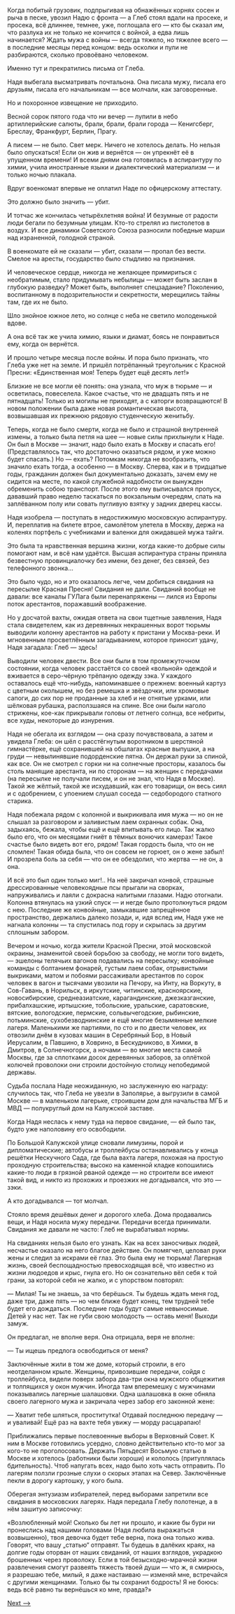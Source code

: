Когда побитый грузовик, подпрыгивая на обнажённых корнях сосен и рыча в песке, увозил Надю с фронта — а Глеб стоял вдали на просеке, и просека, всё длиннее, темнее, уже, поглощала его — кто бы сказал им, что разлука их не только не кончится с войной, а едва лишь начинается? Ждать мужа с войны — всегда тяжело, но тяжелее всего — в последние месяцы перед концом: ведь осколки и пули не разбираются, сколько провоёвано человеком.

Именно тут и прекратились письма от Глеба.

Надя выбегала высматривать почтальона. Она писала мужу, писала его друзьям, писала его начальникам — все молчали, как заговоренные.

Но и похоронное извещение не приходило.

Весной сорок пятого года что ни вечер — лупили в небо артиллерийские салюты, брали, брали, брали города — Кенигсберг, Бреслау, Франкфурт, Берлин, Прагу.

А писем — не было. Свет мерк. Ничего не хотелось делать. Но нельзя было опускаться! Если он жив и вернётся — он упрекнёт её в упущенном времени! И всеми днями она готовилась в аспирантуру по химии, учила иностранные языки и диалектический материализм — и только ночью плакала.

Вдруг военкомат впервые не оплатил Наде по офицерскому аттестату.

Это должно было значить — убит.

И тотчас же кончилась четырёхлетняя война! И безумные от радости люди бегали по безумным улицам. Кто-то стрелял из пистолетов в воздух. И все динамики Советского Союза разносили победные марши над израненной, голодной страной.

В военкомате ей не сказали — убит, сказали — пропал без вести. Смелое на аресты, государство было стыдливо на признания.

И человеческое сердце, никогда не желающее примириться с необратимым, стало придумывать небылицы — может быть заслан в глубокую разведку? Может быть, выполняет спецзадание? Поколению, воспитанному в подозрительности и секретности, мерещились тайны там, где их не было.

Шло знойное южное лето, но солнце с неба не светило молоденькой вдове.

А она всё так же учила химию, языки и диамат, боясь не понравиться ему, когда он вернётся.

И прошло четыре месяца после войны. И пора было признать, что Глеба уже нет на земле. И пришёл потрёпанный треугольник с Красной Пресни: «Единственная моя! Теперь будет ещё десять лет!»

Близкие не все могли её понять: она узнала, что муж в тюрьме — и осветилась, повеселела. Какое счастье, что не двадцать пять и не пятнадцать! Только из могилы не приходят, а с каторги возвращаются! В новом положении была даже новая романтическая высота, возвышавшая их прежнюю рядовую студенческую женитьбу.

Теперь, когда не было смерти, когда не было и страшной внутренней измены, а только была петля на шее — новые силы прихлынули к Наде. Он был в Москве — значит, надо было ехать в Москву и спасать его! (Представлялось так, что достаточно оказаться рядом, и уже можно будет спасать.) Но — ехать? Потомкам никогда не вообразить, что значило ехать тогда, а особенно — в Москву. Сперва, как и в тридцатые годы, гражданин должен был документально доказать, зачем ему не сидится на месте, по какой служебной надобности он вынужден обременить собою транспорт. После этого ему выписывался пропуск, дававший право неделю таскаться по вокзальным очередям, спать на заплёванном полу или совать пугливую взятку у задних дверец кассы.

Надя изобрела — поступать в недостижимую московскую аспирантуру. И, переплатив на билете втрое, самолётом улетела в Москву, держа на коленях портфель с учебниками и валенки для ожидавшей мужа тайги.

Это была та нравственная вершина жизни, когда какие-то добрые силы помогают нам, и всё нам удаётся. Высшая аспирантура страны приняла безвестную провинциалочку без имени, без денег, без связей, без телефонного звонка…

Это было чудо, но и это оказалось легче, чем добиться свидания на пересылке Красная Пресня! Свидания не дали. Свиданий вообще не давали: все каналы ГУЛага были перенапряжены — лился из Европы поток арестантов, поражавший воображение.

Но у досчатой вахты, ожидая ответа на свои тщетные заявления, Надя стала свидетелем, как из деревянных некрашенных ворот тюрьмы выводили колонну арестантов на работу к пристани у Москва-реки. И мгновенным просветлённым загадыванием, которое приносит удачу, Надя загадала: Глеб — здесь!

Выводили человек двести. Все они были в том промежуточном состоянии, когда человек расстаётся со своей «вольной» одеждой и вживается в серо-чёрную трёпаную одежду зэка. У каждого оставалось ещё что-нибудь, напоминавшее о прежнем: военный картуз с цветным околышем, но без ремешка и звёздочки, или хромовые сапоги, до сих пор не проданные за хлеб и не отнятые урками, или шёлковая рубашка, расползшаяся на спине. Все они были наголо стрижены, кое-как прикрывали головы от летнего солнца, все небриты, все худы, некоторые до изнурения.

Надя не обегала их взглядом — она сразу почувствовала, а затем и увидела Глеба: он шёл с расстёгнутым воротником в шерстяной гимнастёрке, ещё сохранившей на обшлагах красные выпушки, а на груди — невылинявшие подорденские пятна. Он держал руки за спиной, как все. Он не смотрел с горки ни на солнечные просторы, казалось бы столь манящие арестанта, ни по сторонам — на женщин с передачами (на пересылке не получали писем, и он не знал, что Надя в Москве). Такой же жёлтый, такой же исхудавший, как его товарищи, он весь сиял и с одобрением, с упоением слушал соседа — седобородого статного старика.

Надя побежала рядом с колонной и выкрикивала имя мужа — но он не слышал за разговором и заливистым лаем охранных собак. Она, задыхаясь, бежала, чтобы ещё и ещё впитывать его лицо. Так жалко было его, что он месяцами гниёт в тёмных вонючих камерах! Такое счастье было видеть вот его, рядом! Такая гордость была, что он не сломлен! Такая обида была, что он совсем не горюет, он о жене забыл! И прозрела боль за себя — что он ее обездолил, что жертва — не он, а она.

И всё это был один только миг!.. На неё закричал конвой, страшные дрессированные человекоядные псы прыгали на сворках, напруживались и лаяли с докрасна налитыми глазами. Надю отогнали. Колонна втянулась на узкий спуск — и негде было протолкнуться рядом с нею. Последние же конвойные, замыкавшие запрещённое пространство, держались далеко позади, и, идя вслед им, Надя уже не нагнала колонны — та спустилась под гору и скрылась за другим сплошным забором.

Вечером и ночью, когда жители Красной Пресни, этой московской окраины, знаменитой своей борьбою за свободу, не могли того видеть, — эшелоны телячьих вагонов подавались на пересылку; конвойные команды с болтанием фонарей, густым лаем собак, отрывистыми выкриками, матом и побоями рассаживали арестантов по сорок человек в вагон и тысячами увозили на Печору, на Инту, на Воркуту, в Сов-Гавань, в Норильск, в иркутские, читинские, красноярские, новосибирские, среднеазиатские, карагандинские, джезказганские, прибалхашские, иртышские, тобольские, уральские, саратовские, вятские, вологодские, пермские, сольвычегодские, рыбинские, потьминские, сухобезводнинские и ещё многие безымянные мелкие лагеря. Маленькими же партиями, по сто и по двести человек, их отвозили днём в кузовах машин в Серебряный Бор, в Новый Иерусалим, в Павшино, в Ховрино, в Бескудниково, в Химки, в Дмитров, в Солнечногорск, а ночами — во многие места самой Москвы, где за сплотками досок деревянных заборов, за оплёткой колючей проволоки они строили достойную столицу непобедимой державы.

Судьба послала Наде неожиданную, но заслуженную ею награду: случилось так, что Глеба не увезли в Заполярье, а выгрузили в самой Москве — в маленьком лагерьке, строившем дом для начальства МГБ и МВД — полукруглый дом на Калужской заставе.

Когда Надя неслась к нему туда на первое свидание, — ей было так, будто уже наполовину его освободили.

По Большой Калужской улице сновали лимузины, порой и дипломатические; автобусы и троллейбусы останавливались у конца решётки Нескучного Сада, где была вахта лагеря, похожая на простую проходную строительства; высоко на каменной кладке копошились какие-то люди в грязной рваной одежде — но строители все имеют такой вид, и никто из прохожих и проезжих не догадывался, что это — зэки.

А кто догадывался — тот молчал.

Стояло время дешёвых денег и дорогого хлеба. Дома продавались вещи, и Надя носила мужу передачи. Передачи всегда принимали. Свидания же давали не часто: Глеб не вырабатывал нормы.

На свиданиях нельзя было его узнать. Как на всех заносчивых людей, несчастье оказало на него благое действие. Он помягчел, целовал руки жены и следил за искрами её глаз. Это была ему не тюрьма! Лагерная жизнь, своей беспощадностью превосходящая всё, что известно из жизни людоедов и крыс, гнула его. Но он сознательно вёл себя к той грани, за которой себя не жалко, и с упорством повторял:

— Милая! Ты не знаешь, за что берёшься. Ты будешь ждать меня год, даже три, даже пять — но чем ближе будет конец, тем трудней тебе будет его дождаться. Последние годы будут самые невыносимые. Детей у нас нет. Так не губи свою молодость — оставь меня! Выходи замуж.

Он предлагал, не вполне веря. Она отрицала, веря не вполне:

— Ты ищешь предлога освободиться от меня?

Заключённые жили в том же доме, который строили, в его неотделанном крыле. Женщины, привозившие передачи, сойдя с троллейбуса, видели поверх забора два-три окна мужского общежития и толпящихся у окон мужчин. Иногда там вперемешку с мужчинами показывались лагерные шалашовки. Одна шалашовка в окне обняла своего лагерного мужа и закричала через забор его законной жене:

— Хватит тебе шляться, проститутка! Отдавай последнюю передачу — и уваливай! Ещё раз на вахте тебя увижу — морду расцарапаю!

Приближались первые послевоенные выборы в Верховный Совет. К ним в Москве готовились усердно, словно действительно кто-то мог за кого-то не проголосовать. Держать Пятьдесят Восьмую статью в Москве и хотелось (работники были хороши) и кололось (притуплялась бдительность). Чтоб напугать всех, надо было хоть часть отправить. По лагерям ползли грозные слухи о скорых этапах на Север. Заключённые пекли в дорогу картошку, у кого была.

Оберегая энтузиазм избирателей, перед выборами запретили все свидания в московских лагерях. Надя передала Глебу полотенце, а в нём зашитую записочку:

«Возлюбленный мой! Сколько бы лет ни прошло, и какие бы бури ни пронеслись над нашими головами (Надя любила выражаться возвышенно), твоя девочка будет тебе верна, пока она только жива. Говорят, что вашу „статью“ отправят. Ты будешь в далёких краях, на долгие годы оторван от наших свиданий, от наших взглядов, украдкою брошенных через проволоку. Если в той безысходно-мрачной жизни развлечения смогут развеять тяжесть твоей души — что ж, я смирюсь, я разрешаю тебе, милый, я даже настаиваю — изменяй мне, встречайся с другими женщинами. Только бы ты сохранил бодрость! Я не боюсь: ведь всё равно ты вернёшься ко мне, правда?»

[Next -->](https://github.com/AdamSkywalker/literature/blob/master/citations/ru/%D0%A1%D0%BE%D0%BB%D0%B6%D0%B5%D0%BD%D0%B8%D1%86%D1%8B%D0%BD/%D0%92%20%D0%BA%D1%80%D1%83%D0%B3%D0%B5%20%D0%BF%D0%B5%D1%80%D0%B2%D0%BE%D0%BC/19%20-%20%D0%96%D0%B5%D0%BD%D1%8B%20%D0%B4%D0%B5%D0%BA%D0%B0%D0%B1%D1%80%D0%B8%D1%81%D1%82%D0%BE%D0%B2.md)